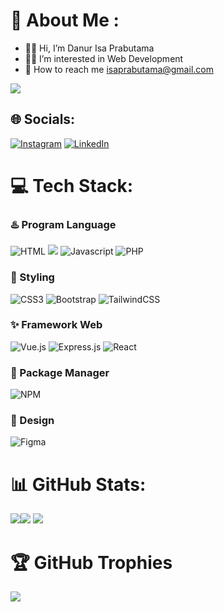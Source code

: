 # 💫 About Me :
- 🙋‍♂️ Hi, I’m Danur Isa Prabutama
- 🧑‍💻 I’m interested in Web Development
- 🤝 How to reach me isaprabutama@gmail.com

 [![](https://visitcount.itsvg.in/api?id=prabutama&label=Profile%20Views&color=1&icon=4&pretty=false)](https://visitcount.itsvg.in) 

## 🌐 Socials:
[![Instagram](https://img.shields.io/badge/Instagram-%23E4405F.svg?logo=Instagram&logoColor=white)](https://instagram.com/prbtmaa) [![LinkedIn](https://img.shields.io/badge/LinkedIn-%230077B5.svg?logo=linkedin&logoColor=white)](www.linkedin.com/in/prabutama)

# 💻 Tech Stack:
### ♨️ Program Language
  ![HTML](https://img.shields.io/badge/html5-%23000000.svg?style=for-the-badge&logo=html5&logoColor=%23e95d2a) ![](https://img.shields.io/badge/-%231572B6.svg?style=for-the-badge&logo=c&logoColor=white)  ![Javascript](https://img.shields.io/badge/javascript-%23fff000.svg?style=for-the-badge&logo=javascript&logoColor=%23FFFFFF)
 ![PHP](https://img.shields.io/badge/php-%237377ad.svg?style=for-the-badge&logo=php&logoColor=%23FFFFFF)


### 🎨 Styling
  ![CSS3](https://img.shields.io/badge/css3-%231572B6.svg?style=for-the-badge&logo=css3&logoColor=white) ![Bootstrap](https://img.shields.io/badge/bootstrap-%23563D7C.svg?style=for-the-badge&logo=bootstrap&logoColor=white) ![TailwindCSS](https://img.shields.io/badge/tailwindcss-%2338B2AC.svg?style=for-the-badge&logo=tailwind-css&logoColor=white)
  
### ✨ Framework Web
  ![Vue.js](https://img.shields.io/badge/vue-%23000000.svg?style=for-the-badge&logo=vuedotjs&logoColor=%234FC08D) ![Express.js](https://img.shields.io/badge/Express-%23000000.svg?style=for-the-badge&logo=express&logoColor=%234FC08D) ![React](https://img.shields.io/badge/React-%23000000.svg?style=for-the-badge&logo=react&logoColor=%2366dbfb)
  
  
### 🎁 Package Manager
 ![NPM](https://img.shields.io/badge/npm-%232C8EBB.svg?style=for-the-badge&logo=yarn&logoColor=orange)
  
### 🌅 Design
  ![Figma](https://img.shields.io/badge/figma-%23F24E1E.svg?style=for-the-badge&logo=figma&logoColor=white)

# 📊 GitHub Stats:
![](https://github-readme-stats.vercel.app/api?username=prabutama&theme=dark&hide_border=false&include_all_commits=true&count_private=false)![](https://github-readme-streak-stats.herokuapp.com/?user=prabutama&theme=dark&hide_border=false)
![](https://github-readme-stats.vercel.app/api/top-langs/?username=prabutama&theme=dark&hide_border=false&include_all_commits=true&count_private=false&layout=compact)

# 🏆 GitHub Trophies
![](https://github-profile-trophy.vercel.app/?username=prabutama&theme=darkhub&no-frame=false&no-bg=false&margin-w=4)



<!-- Proudly created with GPRM ( https://gprm.itsvg.in ) -->
<!---
prabutama/prabutama is a ✨ special ✨ repository because its `README.md` (this file) appears on your GitHub profile.
You can click the Preview link to take a look at your changes.
--->
